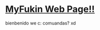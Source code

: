 <!DOCTYPE>
<html>
    <body>
      <a href="http://www.Dani_CePe.com"><head> <h1>MyFukin Web Page!!</h1> </head> </a>
    </body>
    bienbenido we c: comuandas? xd
    </body>
</html>
